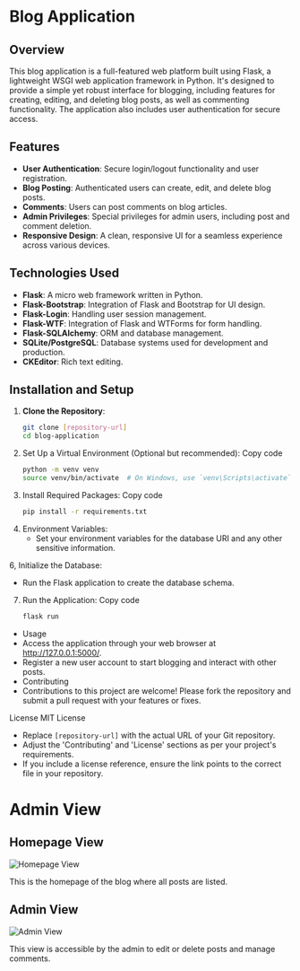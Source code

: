 # Blog Application

## Overview
This blog application is a full-featured web platform built using Flask, a lightweight WSGI web application framework in Python. It's designed to provide a simple yet robust interface for blogging, including features for creating, editing, and deleting blog posts, as well as commenting functionality. The application also includes user authentication for secure access.

## Features
- **User Authentication**: Secure login/logout functionality and user registration.
- **Blog Posting**: Authenticated users can create, edit, and delete blog posts.
- **Comments**: Users can post comments on blog articles.
- **Admin Privileges**: Special privileges for admin users, including post and comment deletion.
- **Responsive Design**: A clean, responsive UI for a seamless experience across various devices.

## Technologies Used
- **Flask**: A micro web framework written in Python.
- **Flask-Bootstrap**: Integration of Flask and Bootstrap for UI design.
- **Flask-Login**: Handling user session management.
- **Flask-WTF**: Integration of Flask and WTForms for form handling.
- **Flask-SQLAlchemy**: ORM and database management.
- **SQLite/PostgreSQL**: Database systems used for development and production.
- **CKEditor**: Rich text editing.

## Installation and Setup
1. **Clone the Repository**:
   ```bash
   git clone [repository-url]
   cd blog-application

2. Set Up a Virtual Environment (Optional but recommended):
   Copy code
   ```bash
   python -m venv venv
   source venv/bin/activate  # On Windows, use `venv\Scripts\activate`

4. Install Required Packages:
   Copy code
   ```bash
   pip install -r requirements.txt

5. Environment Variables:
   - Set your environment variables for the database URI and any other sensitive information.

6, Initialize the Database:
   - Run the Flask application to create the database schema.

7. Run the Application: Copy code
   ```bash
   flask run
- Usage
- Access the application through your web browser at http://127.0.0.1:5000/.
- Register a new user account to start blogging and interact with other posts.
- Contributing
- Contributions to this project are welcome! Please fork the repository and submit a pull request with your features or fixes.

License
MIT License

   
- Replace `[repository-url]` with the actual URL of your Git repository.
- Adjust the 'Contributing' and 'License' sections as per your project's requirements.
- If you include a license reference, ensure the link points to the correct file in your repository.

# Admin View
## Homepage View

![Homepage View](URL_TO_YOUR_IMAGE)

This is the homepage of the blog where all posts are listed.

## Admin View

![Admin View](URL_TO_YOUR_IMAGE)

This view is accessible by the admin to edit or delete posts and manage comments.



